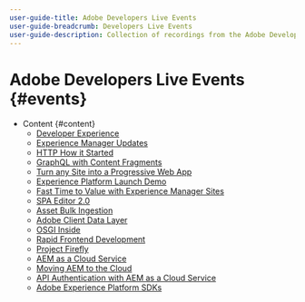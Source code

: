 ```yaml
---
user-guide-title: Adobe Developers Live Events
user-guide-breadcrumb: Developers Live Events
user-guide-description: Collection of recordings from the Adobe Developer Live-streamed events
---
```


# Adobe Developers Live Events {#events}

+ Content {#content}
  + [Developer Experience](/help/events/content/feb-2021/developer-experience.md)
  + [Experience Manager Updates](/help/events/content/feb-2021/experience-manager-updates.md)
  + [HTTP How it Started](/help/events/content/feb-2021/http-how-started-going.md)
  + [GraphQL with Content Fragments](/help/events/content/feb-2021/headless-graphql-content-fragments.md)
  + [Turn any Site into a Progressive Web App](/help/events/content/feb-2021/any-site-into-pwa.md)
  + [Experience Platform Launch Demo](/help/events/content/feb-2021/experience-platform-launch-demo.md)
  + [Fast Time to Value with Experience Manager Sites](/help/events/content/feb-2021/time-to-value-aem-sites.md)
  + [SPA Editor 2.0](/help/events/content/feb-2021/spa-editor-2-0.md)
  + [Asset Bulk Ingestion](/help/events/content/feb-2021/asset-bulk-ingestion.md)  
  + [Adobe Client Data Layer](/help/events/content/feb-2021/adobe-client-data-layer.md)
  + [OSGI Inside](/help/events/content/feb-2021/osgi-inside.md)
  + [Rapid Frontend Development](/help/events/content/feb-2021/rapid-frontend-devlopment.md)
  + [Project Firefly](/help/events/content/feb-2021/project-firefly.md)
  + [AEM as a Cloud Service]() 
  + [Moving AEM to the Cloud](/help/events/content/feb-2021/moving-aem-to-cloud.md) 
  + [API Authentication with AEM as a Cloud Service](/help/events/content/feb-2021/api-authentication.md) 
  + [Adobe Experience Platform SDKs](/help/events/content/feb-2021/experience-platform-sdk-launch.md) 
